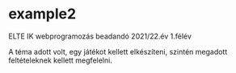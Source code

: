 # example2
ELTE IK webprogramozás beadandó 2021/22.év 1.félév

A téma adott volt, egy játékot kellett elkészíteni, szintén megadott feltételeknek kellett megfelelni.

